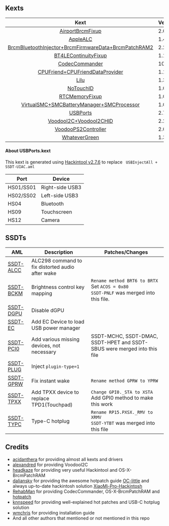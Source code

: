 ## Kexts

|                             Kext                             | Version |
| :----------------------------------------------------------: | ------- |
| [AirportBrcmFixup](https://github.com/acidanthera/AirportBrcmFixup) | 2.0.3   |
|     [AppleALC](https://github.com/acidanthera/AppleALC)      | 1.4.0   |
| [BrcmBluetoothInjector+BrcmFirmwareData+BrcmPatchRAM2](https://github.com/headkaze/OS-X-BrcmPatchRAM/releases) | 2.2.12  |
| [BT4LEContinuityFixup](https://github.com/acidanthera/BT4LEContinuityFixup) | 1.1.4   |
| [CodecCommander](https://bitbucket.org/RehabMan/os-x-eapd-codec-commander/downloads/) | 1003    |
| [CPUFriend+CPUFriendDataProvider](https://github.com/acidanthera/CPUFriend) | 1.1.9   |
| [Lilu](https://github.com/acidanthera/Lilu/releases/latest)  | 1.3.8   |
| [NoTouchID](https://github.com/al3xtjames/NoTouchID/releases) | 1.0.2   |
| [RTCMemoryFixup](https://github.com/acidanthera/RTCMemoryFixup/releases) | 1.0.4   |
| [VirtualSMC+SMCBatteryManager+SMCProcessor](https://github.com/acidanthera/VirtualSMC) | 1.0.7   |
| [USBPorts](https://www.tonymacx86.com/threads/release-intel-fb-patcher-v1-4-5.254559/) | 2.7.6   |
| [VoodooI2C+VoodooI2CHID](https://github.com/alexandred/VoodooI2C) | 2.2     |
| [VoodooPS2Controller](https://github.com/acidanthera/VoodooPS2/releases) | 2.0.2   |
| [WhateverGreen](https://github.com/acidanthera/WhateverGreen) | 1.3.1   |

#### About USBPorts.kext

This kext is generated using [Hackintool v2.7.6](https://www.tonymacx86.com/threads/release-hackintool-v2-7-6.254559/) to replace ` USBInjectAll + SSDT-UIAC.aml`

| Port      | Device          |
| --------- | --------------- |
| HS01/SS01 | Right-side USB3 |
| HS02/SS02 | Left-side USB3  |
| HS04      | Bluetooth       |
| HS09      | Touchscreen     |
| HS12      | Camera          |

## SSDTs

| AML                                                          | Description                                      | Patches/Changes                                              |
| ------------------------------------------------------------ | ------------------------------------------------ | ------------------------------------------------------------ |
| [SSDT-ALCC](https://bitbucket.org/RehabMan/os-x-eapd-codec-commander/src/master/SSDT-ALC298.dsl) | ALC298 command to fix distorted audio after wake |                                                              |
| [SSDT-BCKM](https://github.com/daliansky/OC-little/tree/master/保留项目/X02-亮度快捷键补丁) | Brightness control key mapping                   | `Rename method BRT6 to BRTX`<br/>Set `ACOS = 0x80`<br/>`SSDT-PNLF` was merged into this file. |
| [SSDT-DGPU](https://github.com/RehabMan/OS-X-Clover-Laptop-Config/blob/master/hotpatch/SSDT-DDGPU.dsl) | Disable dGPU                                     |                                                              |
| [SSDT-EC](https://github.com/daliansky/OC-little/tree/master/03-%E4%BB%BF%E5%86%92EC) | Add EC Device to load USB power manager          |                                                              |
| [SSDT-PCI0](https://github.com/daliansky/OC-little/tree/master/08-添加丢失的部件) | Add various missing devices, not necessary       | SSDT-MCHC, SSDT-DMAC, SSDT-HPET and SSDT-SBUS were merged into this file |
| [SSDT-PLUG](https://github.com/daliansky/OC-little/tree/master/02-%E6%B3%A8%E5%85%A5X86) | Inject `plugin-type=1`                           |                                                              |
| [SSDT-GPRW](https://www.tonymacx86.com/threads/guide-dell-xps-15-9560-4k-touch-1tb-ssd-32gb-ram-100-adobergb.224486/) | Fix instant wake                                 | `Rename method GPRW to YPRW`                                 |
| [SSDT-TPXX](https://github.com/daliansky/OC-little/tree/master/09-OCI2C-TPXX%E8%A1%A5%E4%B8%81%E6%96%B9%E6%B3%95) | Add TPXX device to replace TPD1(Touchpad)        | `Change GPI0._STA to XSTA`<br/>Add GPI0 method to make this work |
| [SSDT-TYPC](https://www.tonymacx86.com/threads/guide-dell-xps-15-9560-4k-touch-1tb-ssd-32gb-ram-100-adobergb.224486/) | Type-C hotplug                                   | `Rename RP15.PXSX._RMV to XRMV`<br/>`SSDT-YTBT` was merged into this file |

## Credits

- [acidanthera](https://github.com/acidanthera) for providing almost all kexts and drivers
- [alexandred](https://github.com/alexandred) for providing VoodooI2C
- [headkaze](https://github.com/headkaze) for providing very useful Hackintool and OS-X-BrcmPatchRAM
- [daliansky](https://github.com/daliansky) for providing the awesome hotpatch guide [OC-little](https://github.com/daliansky/OC-little/) and always up-to-date hackintosh solution [XiaoMi-Pro-Hackintosh](https://github.com/daliansky/XiaoMi-Pro-Hackintosh)
- [RehabMan](https://github.com/RehabMan) for providing CodecCommander, OS-X-BrcmPatchRAM and [hotpatch](https://github.com/RehabMan/OS-X-Clover-Laptop-Config/tree/master/hotpatch)
- [knnspeed](https://www.tonymacx86.com/threads/guide-dell-xps-15-9560-4k-touch-1tb-ssd-32gb-ram-100-adobergb.224486) for providing well-explained hot patches and USB-C hotplug solution
- [wmchris](https://github.com/wmchris/DellXPS15-9550-OSX/tree/10.15) for providing installation guide
- And all other authors that mentioned or not mentioned in this repo

